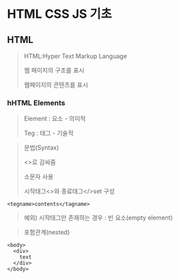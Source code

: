 # HTML CSS JS 기초

## HTML

> HTML:Hyper Text Markup Language
> 
> 웹 페이지의 구조를 표시
> 
> 웹페이지의 콘텐츠를 표시
> 
### hHTML Elements

> Element : 요소 - 의미적
>
> Teg : 태그 - 기술적

> 문법(Syntax)
> 
> <>로 감싸줌
> 
> 소문자 사용
>
> 시작태그<>와 종료태그</>set 구성
```
<tegname>contents</tagname>
```
>
> 예외) 시작태그만 존재하는 경우 : 빈 요소(empty element)

> 포함관계(nested)
```
<body>
  <div>
    text
  </div>
</body>
```
